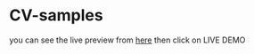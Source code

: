 # CV-samples
you can see the live preview from [here](https://www.free-css.com/free-css-templates/page278/freefolio)
then click on LIVE DEMO